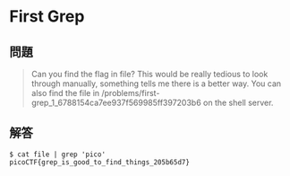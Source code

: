 # First Grep

## 問題
> Can you find the flag in file? This would be really tedious to look through manually, something tells me there is a better way. You can also find the file in /problems/first-grep_1_6788154ca7ee937f569985ff397203b6 on the shell server.

## 解答

```shell
$ cat file | grep 'pico'
picoCTF{grep_is_good_to_find_things_205b65d7}
```